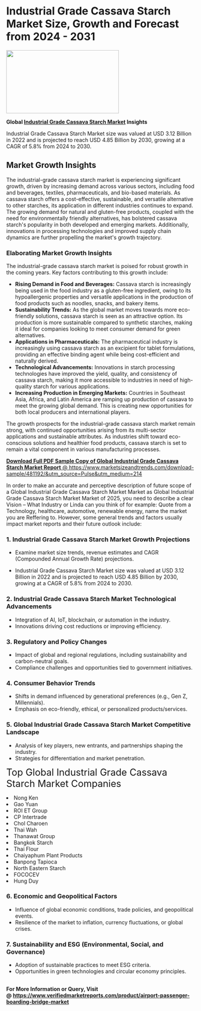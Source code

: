 <H1>Industrial Grade Cassava Starch Market Size, Growth and Forecast from 2024 - 2031</H1><img class="aligncenter size-medium wp-image-584254" src="https://thirdeyenews.in/wp-content/uploads/2024/09/Global-Market-Research-300x168.jpeg" alt="" width="300" height="168" /><p><strong>Global&nbsp;<a href="https://www.marketsizeandtrends.com/download-sample/481192/&amp;utm_source=Pulse&amp;utm_medium=214">Industrial Grade Cassava Starch Market</a> Insights</strong></p><p>Industrial Grade Cassava Starch Market size was valued at USD 3.12 Billion in 2022 and is projected to reach USD 4.85 Billion by 2030, growing at a CAGR of 5.8% from 2024 to 2030.</p><p><h2>Market Growth Insights</h2> <p>The industrial-grade cassava starch market is experiencing significant growth, driven by increasing demand across various sectors, including food and beverages, textiles, pharmaceuticals, and bio-based materials. As cassava starch offers a cost-effective, sustainable, and versatile alternative to other starches, its application in different industries continues to expand. The growing demand for natural and gluten-free products, coupled with the need for environmentally friendly alternatives, has bolstered cassava starch's popularity in both developed and emerging markets. Additionally, innovations in processing technologies and improved supply chain dynamics are further propelling the market's growth trajectory.</p> <p><a href="#"></a></p> <h3>Elaborating Market Growth Insights</h3> <p>The industrial-grade cassava starch market is poised for robust growth in the coming years. Key factors contributing to this growth include:</p> <ul> <li><strong>Rising Demand in Food and Beverages:</strong> Cassava starch is increasingly being used in the food industry as a gluten-free ingredient, owing to its hypoallergenic properties and versatile applications in the production of food products such as noodles, snacks, and bakery items.</li> <li><strong>Sustainability Trends:</strong> As the global market moves towards more eco-friendly solutions, cassava starch is seen as an attractive option. Its production is more sustainable compared to synthetic starches, making it ideal for companies looking to meet consumer demand for green alternatives.</li> <li><strong>Applications in Pharmaceuticals:</strong> The pharmaceutical industry is increasingly using cassava starch as an excipient for tablet formulations, providing an effective binding agent while being cost-efficient and naturally derived.</li> <li><strong>Technological Advancements:</strong> Innovations in starch processing technologies have improved the yield, quality, and consistency of cassava starch, making it more accessible to industries in need of high-quality starch for various applications.</li> <li><strong>Increasing Production in Emerging Markets:</strong> Countries in Southeast Asia, Africa, and Latin America are ramping up production of cassava to meet the growing global demand. This is creating new opportunities for both local producers and international players.</li> </ul> <p>The growth prospects for the industrial-grade cassava starch market remain strong, with continued opportunities arising from its multi-sector applications and sustainable attributes. As industries shift toward eco-conscious solutions and healthier food products, cassava starch is set to remain a vital component in various manufacturing processes.</p> <p><a href="#"></p><p><span class=""><strong>Download Full PDF Sample Copy of Global Industrial Grade Cassava Starch Market Report</strong> @ <a href="https://www.marketsizeandtrends.com/download-sample/481192/&amp;utm_source=Pulse&amp;utm_medium=214" target="_blank">https://www.marketsizeandtrends.com/download-sample/481192/&amp;utm_source=Pulse&amp;utm_medium=214</a></span></p><p>In order to make an accurate and perceptive description of future scope of a Global&nbsp;Industrial Grade Cassava Starch Market Market as Global&nbsp;Industrial Grade Cassava Starch Market Market of 2025, you need to describe a clear Vision &ndash; What Industry or Linda can you think of for example: Quote from a Technology, healthcare, automotive, renewable energy, name the market you are Reffering to. However, some general trends and factors usually impact market reports and their future outlook include:</p><h3>1.&nbsp;<strong>Industrial Grade Cassava Starch Market Growth Projections</strong></h3><ul><li>Examine market size trends, revenue estimates and CAGR (Compounded Annual Growth Rate) projections.</li><li><p>Industrial Grade Cassava Starch Market size was valued at USD 3.12 Billion in 2022 and is projected to reach USD 4.85 Billion by 2030, growing at a CAGR of 5.8% from 2024 to 2030.</p></li></ul><h3>2.&nbsp;<strong>Industrial Grade Cassava Starch Market Technological Advancements</strong></h3><ul><li>Integration of AI, IoT, blockchain, or automation in the industry.</li><li>Innovations driving cost reductions or improving efficiency.</li></ul><h3>3.&nbsp;<strong>Regulatory and Policy Changes</strong></h3><ul><li>Impact of global and regional regulations, including sustainability and carbon-neutral goals.</li><li>Compliance challenges and opportunities tied to government initiatives.</li></ul><h3>4.&nbsp;<strong>Consumer Behavior Trends</strong></h3><ul><li>Shifts in demand influenced by generational preferences (e.g., Gen Z, Millennials).</li><li>Emphasis on eco-friendly, ethical, or personalized products/services.</li></ul><h3>5.&nbsp;<strong>Global Industrial Grade Cassava Starch Market Competitive Landscape</strong></h3><ul><li>Analysis of key players, new entrants, and partnerships shaping the industry.</li><li>Strategies for differentiation and market penetration.</li></ul><p data-pm-slice="1 1 []"><span style="color: inherit; font-family: inherit; font-size: 25px;">Top Global Industrial Grade Cassava Starch Market Companies</span></p><div class="" data-test-id=""><p><li>Nong Ken</li><li> Gao Yuan</li><li> ROI ET Group</li><li> CP Intertrade</li><li> Chol Charoen</li><li> Thai Wah</li><li> Thanawat Group</li><li> Bangkok Starch</li><li> Thai Flour</li><li> Chaiyaphum Plant Products</li><li> Banpong Tapioca</li><li> North Eastern Starch</li><li> FOCOCEV</li><li> Hung Duy</li></p></div><h3>6.&nbsp;<strong>Economic and Geopolitical Factors</strong></h3><ul><li>Influence of global economic conditions, trade policies, and geopolitical events.</li><li>Resilience of the market to inflation, currency fluctuations, or global crises.</li></ul><h3>7.&nbsp;<strong>Sustainability and ESG (Environmental, Social, and Governance)</strong></h3><ul><li>Adoption of sustainable practices to meet ESG criteria.</li><li>Opportunities in green technologies and circular economy principles.</li></ul><h2><strong style="font-size: 14px;">For More Information or Query, Visit @&nbsp;</strong><a style="background-color: #ffffff; font-size: 14px;" href="https://www.marketsizeandtrends.com/report/industrial-grade-cassava-starch-market/" target="_blank">https://www.verifiedmarketreports.com/product/airport-passenger-boarding-bridge-market</a></h2>
